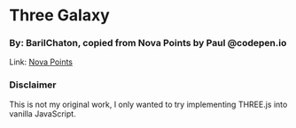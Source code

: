 # Three Galaxy  
### By: BarilChaton, copied from **Nova Points** by **Paul** @codepen.io  
Link: [Nova Points](https://codepen.io/prisoner849/pen/RwyzrVj)

### Disclaimer  
This is not my original work, I only wanted to try implementing THREE.js into vanilla JavaScript.  
